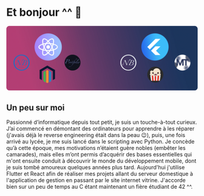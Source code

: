 # Et bonjour ^^ 👋

![plot](./banniere.webp)
## Un peu sur moi

Passionné d’informatique depuis tout petit, je suis un touche-à-tout curieux. J’ai commencé en démontant des ordinateurs pour apprendre à les réparer (j'avais déjà le reverse engineering était dans la peau 😉), puis, une fois arrivé au lycée, je me suis lancé dans le scripting avec Python. Je concède qu’à cette époque, mes motivations n’étaient guère nobles (embêter les camarades), mais elles m’ont permis d’acquérir des bases essentielles qui m'ont ensuite conduit à découvrir le monde du développement mobile, dont je suis tombé amoureux quelques années plus tard. Aujourd'hui j'utilise Flutter et React afin de réaliser mes projets allant du serveur domestique à l'application de gestion en passant par le site internet vitrine. J'accorde bien sur un peu de temps au C étant maintenant un fière étudiant de 42 ^^.
